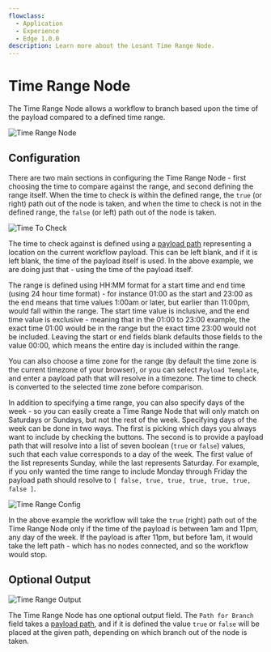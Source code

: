 ```yaml
---
flowclass:
  - Application
  - Experience
  - Edge 1.0.0
description: Learn more about the Losant Time Range Node.
---
```


# Time Range Node

The Time Range Node allows a workflow to branch based upon the time of the payload compared to a defined time range.

![Time Range Node](/images/workflows/logic/time-range-node.png "Time Range Node")

## Configuration

There are two main sections in configuring the Time Range Node - first choosing the time to compare against the range, and second defining the range itself. When the time to check is within the defined range, the `true` (or right) path out of the node is taken, and when the time to check is not in the defined range, the `false` (or left) path out of the node is taken.

![Time To Check](/images/workflows/logic/time-range-node-check-config.png "Time To Check")

The time to check against is defined using a [payload path](/workflows/accessing-payload-data/#payload-paths) representing a location on the current workflow payload. This can be left blank, and if it is left blank, the time of the payload itself is used. In the above example, we are doing just that - using the time of the payload itself.

The range is defined using HH:MM format for a start time and end time (using 24 hour time format) - for instance 01:00 as the start and 23:00 as the end means that time values 1:00am or later, but earlier than 11:00pm, would fall within the range. The start time value is inclusive, and the end time value is exclusive - meaning that in the 01:00 to 23:00 example, the exact time 01:00 would be in the range but the exact time 23:00 would not be included. Leaving the start or end fields blank defaults those fields to the value 00:00, which means the entire day is included within the range.

You can also choose a time zone for the range (by default the time zone is the current timezone of your browser), or you can select `Payload Template`, and enter a payload path that will resolve in a timezone. The time to check is converted to the selected time zone before comparison.

In addition to specifying a time range, you can also specify days of the week - so you can easily create a Time Range Node that will only match on Saturdays or Sundays, but not the rest of the week. Specifying days of the week can be done in two ways. The first is picking which days you always want to include by checking the buttons. The second is to provide a payload path that will resolve into a list of seven boolean (`true` or `false`) values, such that each value corresponds to a day of the week. The first value of the list represents Sunday, while the last represents Saturday. For example, if you only wanted the time range to include Monday through Friday the payload path should resolve to `[ false, true, true, true, true, true, false ]`.

![Time Range Config](/images/workflows/logic/time-range-node-range-config.png "Time Range Config")

In the above example the workflow will take the `true` (right) path out of the Time Range Node only if the time of the payload is between 1am and 11pm, any day of the week. If the payload is after 11pm, but before 1am, it would take the left path - which has no nodes connected, and so the workflow would stop.

## Optional Output

![Time Range Output](/images/workflows/logic/time-range-node-output.png "Time Range Output")

The Time Range Node has one optional output field. The `Path for Branch` field takes a [payload path](/workflows/accessing-payload-data/#payload-paths), and if it is defined the value `true` or `false` will be placed at the given path, depending on which branch out of the node is taken.
